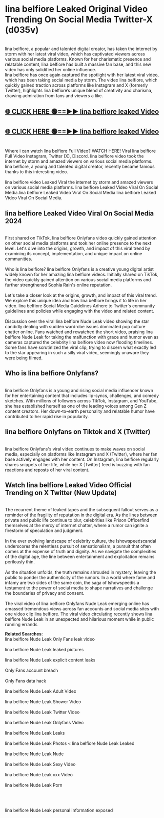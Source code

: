 # lina belfiore Leaked Original Video Trending On Social Media Twitter-X (d035v)

<br>
lina belfiore, a popular and talented digital creator, has taken the internet by storm with her latest viral video, which has captivated viewers across various social media platforms. Known for her charismatic presence and relatable content, lina belfiore has built a massive fan base, and this new video has only solidified her online influence.
<br>
lina belfiore has once again captured the spotlight with her latest viral video, which has been taking social media by storm. The video lina belfiore, which quickly gained traction across platforms like Instagram and X (formerly Twitter), highlights lina belfiore’s unique blend of creativity and charisma, drawing admiration from fans and viewers a like.
<br>

## [🌐 CLICK HERE 🟢==►►  lina belfiore leaked Video ](https://onlyclips.site?title=lina_belfiore&ref=git)

## [🌐 CLICK HERE 🟢==►►  lina belfiore leaked Video ](https://onlyclips.site?title=lina_belfiore&ref=git)



<br>
Where i can watch lina belfiore Full Video? WATCH HERE! Viral lina belfiore Full Video Instagram, Twitter (X), Discord. lina belfiore video took the internet by storm and amazed viewers on various social media platforms. lina belfiore, a young and talented digital creator, recently became famous thanks to this interesting video.
<br><br>
lina belfiore video Leaked Viral the internet by storm and amazed viewers on various social media platforms. lina belfiore Leaked Video Viral On Social Media.lina belfiore Leaked Video Viral On Social Media.lina belfiore Leaked Video Viral On Social Media.
<br>

<h2>lina belfiore Leaked Video Viral On Social Media 2024</h2>
<br>
First shared on TikTok, lina belfiore Onlyfans video quickly gained attention on other social media platforms and took her online presence to the next level. Let's dive into the origins, growth, and impact of this viral trend by examining its concept, implementation, and unique impact on online communities.
<br><br>
Who is lina belfiore? lina belfiore Onlyfans is a creative young digital artist widely known for her amazing lina belfiore videos. Initially shared on TikTok, the video quickly gained attention on various social media platforms and further strengthened Sophia Rain's online reputation.
<br><br>
Let's take a closer look at the origins, growth, and impact of this viral trend. We explore this unique idea and how lina belfiore brings it to life in her video. lina belfiore Social Media Guidelines Adhere to Twitter's community guidelines and policies while engaging with the video and related content.
<br><br>
Discussion over the viral lina belfiore Nude Leak video showing the star candidly dealing with sudden wardrobe issues dominated pop culture chatter online. Fans watched and rewatched the short video, praising lina belfiore Nude Leak for taking the malfunction with grace and humor even as cameras captured the celebrity lina belfiore video now flooding timelines. Some fans have scrutinized the viral clip, trying to discern what exactly led to the star appearing in such a silly viral video, seemingly unaware they were being filmed.
<br>

<h2>Who is lina belfiore Onlyfans?</h2>
<br>
lina belfiore Onlyfans is a young and rising social media influencer known for her entertaining content that includes lip-syncs, challenges, and comedy sketches. With millions of followers across TikTok, Instagram, and YouTube, she has established herself as one of the leading voices among Gen Z content creators. Her down-to-earth personality and relatable humor have contributed to her rapid rise in popularity.
<br>
<h2>lina belfiore Onlyfans on Tiktok and X (Twitter)</h2>
<br>
lina belfiore Onlyfans's viral video continues to make waves on social media, especially on platforms like Instagram and X (Twitter), where her fan base actively engages with her content. On Instagram, lina belfiore regularly shares snippets of her life, while her X (Twitter) feed is buzzing with fan reactions and reposts of her viral content.
<br>
<h2>Watch lina belfiore Leaked Video Official Trending on X Twitter (New Update)</h2>
<br>
The recurrent theme of leaked tapes and the subsequent fallout serves as a reminder of the fragility of reputation in the digital era. As the lines between private and public life continue to blur, celebrities like Prison Officerfind themselves at the mercy of internet chatter, where a rumor can ignite a firestorm of speculation and judgment.
<br><br>
In the ever evolving landscape of celebrity culture, the Ishowspeedscandal underscores the relentless pursuit of sensationalism, a pursuit that often comes at the expense of truth and dignity. As we navigate the complexities of the digital age, the line between entertainment and exploitation remains perilously thin.
<br><br>
As the situation unfolds, the truth remains shrouded in mystery, leaving the public to ponder the authenticity of the rumors. In a world where fame and infamy are two sides of the same coin, the saga of Ishowspeedis a testament to the power of social media to shape narratives and challenge the boundaries of privacy and consent.
<br><br>
The viral video of lina belfiore Onlyfans Nude Leak emerging online has amassed tremendous views across fan accounts and social media sites with one video clip lina belfiore. The viral video circulating recently shows lina belfiore Nude Leak in an unexpected and hilarious moment while in public running errands.
<br>

<strong>Related Searches:</strong>
<br>
lina belfiore Nude Leak Only Fans leak video
<br><br>
lina belfiore Nude Leak leaked pictures
<br><br>
lina belfiore Nude Leak explicit content leaks
<br><br>
Only Fans account breach
<br><br>
Only Fans data hack
<br><br>
lina belfiore Nude Leak Adult Video
<br><br>
lina belfiore Nude Leak Shower Video
<br><br>
lina belfiore Nude Leak Twitter Video
<br><br>
lina belfiore Nude Leak Onlyfans Video
<br><br>
lina belfiore Nude Leak Leaks
<br><br>
lina belfiore Nude Leak Photos
<
lina belfiore Nude Leak Leaked
<br><br>
lina belfiore Nude Leak Nude
<br><br>
lina belfiore Nude Leak Sexy Video
<br><br>
lina belfiore Nude Leak xxx Video
<br><br>
lina belfiore Nude Leak Porn
<br><br>

<br><br>
lina belfiore Nude Leak personal information exposed